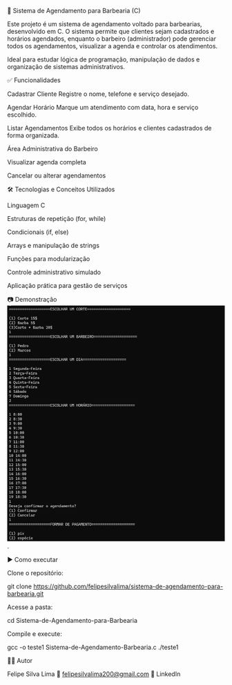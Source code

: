 💈 Sistema de Agendamento para Barbearia (C)

Este projeto é um sistema de agendamento voltado para barbearias, desenvolvido em C.
O sistema permite que clientes sejam cadastrados e horários agendados, enquanto o barbeiro (administrador) pode gerenciar todos os agendamentos, visualizar a agenda e controlar os atendimentos.

Ideal para estudar lógica de programação, manipulação de dados e organização de sistemas administrativos.

✅ Funcionalidades

Cadastrar Cliente
Registre o nome, telefone e serviço desejado.

Agendar Horário
Marque um atendimento com data, hora e serviço escolhido.

Listar Agendamentos
Exibe todos os horários e clientes cadastrados de forma organizada.

Área Administrativa do Barbeiro

Visualizar agenda completa

Cancelar ou alterar agendamentos

🛠️ Tecnologias e Conceitos Utilizados

Linguagem C

Estruturas de repetição (for, while)

Condicionais (if, else)

Arrays e manipulação de strings

Funções para modularização

Controle administrativo simulado

Aplicação prática para gestão de serviços

📷 Demonstração
![Exemplo de tela](docs/Screenshot_barbearia.png).


▶️ Como executar

Clone o repositório:

git clone https://github.com/felipesilvalima/sistema-de-agendamento-para-barbearia.git


Acesse a pasta:

cd Sistema-de-Agendamento-para-Barbearia

Compile e execute:

gcc -o  teste1 Sistema-de-Agendamento-Barbearia.c
./teste1

👨‍💻 Autor

Felipe Silva Lima
📧 felipesilvalima200@gmail.com
🔗 LinkedIn
